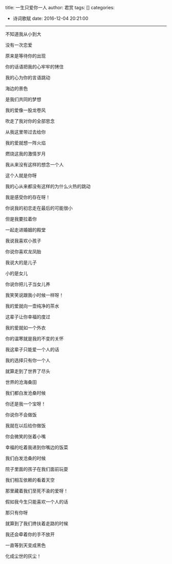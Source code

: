 title: 一生只爱你一人
author: 君赏
tags: []
categories:
  - 诗词歌赋
date: 2016-12-04 20:21:00
---
不知道我从小到大

没有一次恋爱

原来是等待你的出现

你的话语把我的心牢牢的铐住

我的心为你的言语跳动

海边的景色

是我们共同的梦想

我的爱像一股龙卷风

吹走了我对你的全部思念

从我这里带过去给你

我的爱就想一阵火焰

燃烧这我的激情岁月

我从来没有这样的想念一个人

这个人就是你呀

我的心从来都没有这样的为什么火热的跳动

我是感受你的存在呀！

你说我的初恋走在最后的可能很小

但是我要拉着你

一起走进婚姻的殿堂

我说我喜欢小孩子

你说你喜欢龙凤胎

我说大的是儿子

小的是女儿

你说你把儿子当女儿养

我笑笑说跟我小时候一样呀！

我的爱就向一壶纯净的茶水

这辈子让你幸福的度过

我的爱就如一个外衣

你的温寒就是我的不变的关怀

我这辈子只能爱一个人的话

我的选择只有你一个人

就算走到了世界了尽头

世界的沧海桑田

我们都白发沧桑时候

你还是我一个宝呀！

你说你不会做饭

我就在以后给你做饭

你会微笑的张着小嘴

幸福的吃着我递到你嘴边的饭菜

我们白发沧桑的时候

院子里面的孩子在我们面前玩耍

我们相互依赖的看着天空

那里藏着我们至死不渝的爱呀！

假如我今生只能喜欢一个人的话

那只有你呀

就算到了我们搀扶着走路的时候

我还会牵着你的手不放开

一直等到天变成黑色

化成尘世的灰尘！